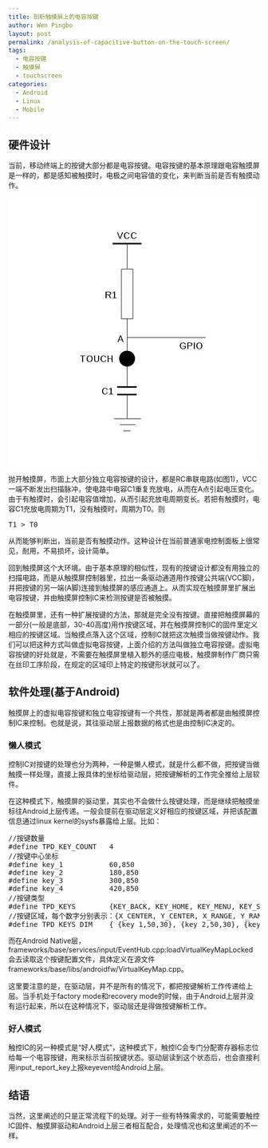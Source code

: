 ```yaml
---
title: 剖析触摸屏上的电容按键
author: Wen Pingbo
layout: post
permalink: /analysis-of-capacitive-button-on-the-touch-screen/
tags:
  - 电容按键
  - 触摸屏
  - touchscreen
categories:
  - Android
  - Linux
  - Mobile
---
```



## 硬件设计

当前，移动终端上的按键大部分都是电容按键。电容按键的基本原理跟电容触摸屏是一样的，都是感知被触摸时，电极之间电容值的变化，来判断当前是否有触摸动作。

![c-cap button][1]

抛开触摸屏，市面上大部分独立电容按键的设计，都是RC串联电路(如图1)，VCC一端不断发出扫描脉冲，使电路中电容C1重复充放电，从而在A点引起电压变化。由于有触摸时，会引起电容值增加，从而引起充放电周期变长。若把有触摸时，电容C1充放电周期为T1，没有触摸时，周期为T0。则

<pre>T1 &gt; T0
</pre>

从而能够判断出，当前是否有触摸动作。这种设计在当前普通家电控制面板上很常见，耐用，不易损坏，设计简单。

回到触摸屏这个大环境。由于基本原理的相似性，现有的按键设计都没有用独立的扫描电路，而是从触摸屏控制器里，拉出一条驱动通道用作按键公共端(VCC脚)，并把按键的另一端(A脚)连接到触摸屏的感应通道上。从而实现在触摸屏里扩展出电容按键，并由触摸屏控制IC来检测按键是否被触摸。

在触摸屏里，还有一种扩展按键的方法，那就是完全没有按键。直接把触摸屏幕的一部分(一般是底部，30-40高度)用作按键区域，并在触摸屏控制IC的固件里定义相应的按键区域。当触摸点落入这个区域，控制IC就把这次触摸当做按键动作。我们可以把这种方式叫做虚拟电容按键，上面介绍的方法叫做独立电容按键。虚拟电容按键的好处就是，不需要在触摸屏里植入额外的感应电极，触摸屏制作厂商只需在丝印工序阶段，在规定的区域印上特定的按键形状就可以了。

## 软件处理(基于Android)

触摸屏上的虚拟电容按键和独立电容按键有一个共性，那就是两者都是由触摸屏控制IC来控制。也就是说，其往驱动层上报数据的格式也是由控制IC决定的。

### 懒人模式

控制IC对按键的处理也分为两种，一种是懒人模式，就是什么都不做，把按键当做触摸一样处理，直接上报具体的坐标给驱动层，把按键解析的工作完全推给上层软件。

在这种模式下，触摸屏的驱动里，其实也不会做什么按键处理，而是继续把触摸坐标往Android上层传递。一般会提前在驱动层定义好相应的按键区域，并把该配置信息通过linux kernel的sysfs暴露给上层。比如：

<pre>//按键数量
#define TPD_KEY_COUNT   4
//按键中心坐标
#define key_1           60,850
#define key_2           180,850
#define key_3           300,850
#define key_4           420,850
//按键类型
#define TPD_KEYS        {KEY_BACK, KEY_HOME, KEY_MENU, KEY_SEARCH}
//按键区域，每个数字分别表示：{X_CENTER, Y_CENTER, X_RANGE, Y_RANGE}
#define TPD_KEYS_DIM    { {key_1,50,30}, {key_2,50,30}, {key_3,50,30}, {key_4,50,30} }
</pre>

而在Android Native层，frameworks/base/services/input/EventHub.cpp:loadVirtualKeyMapLocked会去读取这个按键配置文件，具体定义在源文件frameworks/base/libs/androidfw/VirtualKeyMap.cpp。

这里要注意的是，在驱动层，并不是所有的情况下，都把按键解析工作传递给上层。当手机处于factory mode和recovery mode的时候，由于Android上层并没有运行起来，所以在这种情况下，驱动层还是得做按键解析工作。

### 好人模式

触控IC的另一种模式是“好人模式”，这种模式下，触控IC会专门分配寄存器标志位给每一个电容按键，用来标示当前按键状态。驱动层读到这个状态后，也会直接利用input\_report\_key上报keyevent给Android上层。

## 结语

当然，这里阐述的只是正常流程下的处理。对于一些有特殊需求的，可能需要触控IC固件、触摸屏驱动和Android上层三者相互配合，处理情况也和这里阐述的不一样。





 [1]: /wp-content/uploads/2014/08/p-cap-button.jpg
